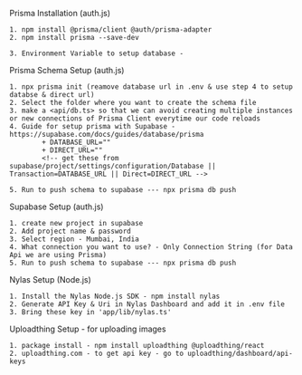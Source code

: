 Prisma Installation (auth.js)

    1. npm install @prisma/client @auth/prisma-adapter
    2. npm install prisma --save-dev

    3. Environment Variable to setup database - 

Prisma Schema Setup (auth.js)

    1. npx prisma init (reamove database url in .env & use step 4 to setup databse & direct url)
    2. Select the folder where you want to create the schema file
    3. make a <api/db.ts> so that we can avoid creating multiple instances or new connections of Prisma Client everytime our code reloads
    4. Guide for setup prisma with Supabase - https://supabase.com/docs/guides/database/prisma
            + DATABASE_URL=""
            + DIRECT_URL=""
            <!-- get these from supabase/project/settings/configuration/Database || Transaction=DATABASE_URL || Direct=DIRECT_URL -->
            
    5. Run to push schema to supabase --- npx prisma db push 

<!--     
Next steps:
1. Set the DATABASE_URL in the .env file to point to your existing database. If your database has no tables yet, read https://pris.ly/d/getting-started
2. Set the provider of the datasource block in schema.prisma to match your database: postgresql, mysql, sqlite, sqlserver, mongodb or cockroachdb.
3. Run prisma db pull to turn your database schema into a Prisma schema.
4. Run prisma generate to generate the Prisma Client. You can then start querying your database.
5. Tip: Explore how you can extend the ORM with scalable connection pooling, global caching, and real-time database events. Read: https://pris.ly/cli/beyond-orm 
 -->


Supabase Setup (auth.js)

    1. create new project in supabase
    2. Add project name & password
    3. Select region - Mumbai, India
    4. What connection you want to use? - Only Connection String (for Data Api we are using Prisma)
    5. Run to push schema to supabase --- npx prisma db push 








Nylas Setup (Node.js)

    1. Install the Nylas Node.js SDK - npm install nylas   
    2. Generate API Key & Uri in Nylas Dashboard and add it in .env file
    3. Bring these key in 'app/lib/nylas.ts'






Uploadthing Setup - for uploading images

    1. package install - npm install uploadthing @uploadthing/react
    2. uploadthing.com - to get api key - go to uploadthing/dashboard/api-keys


